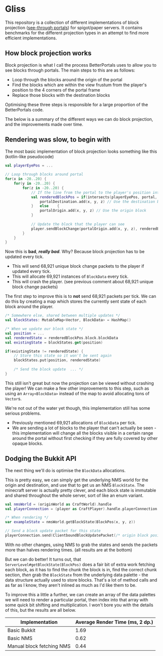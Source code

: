 # Gliss

This repository is a collection of different implementations of block projection ([see-through portals](https://github.com/Lauriethefish/BetterPortals)) for spigot/paper servers.
It contains benchmarks for the different projection types in an attempt to find more efficient implementations.

## How block projection works

Block projection is what I call the process BetterPortals uses to allow you to see blocks through portals. The main steps to this are as follows:

- Loop through the blocks around the origin of the portal
- Find the blocks which are within the view frustum from the player's position to the 4 corners of the portal frame
- Replace those blocks with the destination blocks

Optimising these three steps is responsible for a large proportion of the BetterPortals code.

The below is a summary of the different ways we can do block projection, and the improvements made over time.

## Rendering was slow, to begin with

The most basic implementation of block projection looks something like this (kotlin-like pseudocode)

```kotlin
val playerEyePos = ...
        
// Loop through blocks around portal
for(x in -20..20) {
    for(y in -20..20) {
        for(z in -20..20) {
            // If the line from the portal to the player's position intersects the portal
            val renderedBlockPos = if(intersects(playerEyePos, portal, x, y, z)) {
                portalDestination.add(x, y, z) // Use the destination block
            }   else    {
                portalOrigin.add(x, y, z) // Use the origin block
            }
            
            // Update the block that the player can see
            player.sendBlockChange(portalOrigin.add(x, y, z), renderedBlockPos.block.blockData)
        }
    }
}
```

Now this is **bad**, ***really bad***. Why? Because block projection has to be updated every tick.

- This will send 68,921 unique block change packets to the player if updated every tick.
- This will allocate 69,921 instances of `BlockData` every tick.
- This will crash the player. (see previous comment about 68,921 unique block change packets)

The first step to improve this is to **not** send 68,921 packets per tick.
We can do this by creating a map which stores the currently sent state of each block around the player.

```kotlin
/* Somewhere else, shared between multiple updates */
val blockStates: MutableMap<Vector, BlockData> = HashMap()

/* When we update our block state */
val position = ...
val renderedState = renderedBlockPos.block.blockData
val existingState = blockStates.get(position)

if(existingState != renderedState) {
    // Store this state so it won't be sent again
    blockStates.put(position, renderedState)
    
    /* Send the block update  ... */
}
```

This still isn't great but now the projection can be viewed without crashing the player! We can make a few other improvements to this step, such as using an `Array<BlockData>` instead of the map to avoid allocating tons of `Vector`s.

We're not out of the water yet though, this implementation still has some serious problems.

- Previously mentioned 69,921 allocations of `BlockData` per tick.
- We are sending a lot of blocks to the player that can't actually be seen - this implementation will change all the blocks visible in a certain range around the portal without first checking if they are fully covered by other opaque blocks.

## Dodging the Bukkit API

The next thing we'll do is optimise the `BlockData` allocations.

This is pretty easy, we can simply get the underlying NMS world for the origin and destination, and use that to get us an NMS `BlockState`. The minecraft server is actually pretty clever, and each block state is immutable and shared throughout the whole server, sort of like an enum variant.

```kotlin
val nmsWorld = (originWorld as CraftWorld).handle
val playerConnection = (player as CraftPlayer).handle.playerConnection

/* When rendering */
var exampleState = nmsWorld.getBlockState(BlockPos(x, y, z))

// Send a block update packet for this state
playerConnection.send(ClientboundBlockUpdatePacket(/* origin block position */, exampleState))
```

With no other changes, using NMS to grab the states and sends the packets more than halves rendering times. (all results are at the bottom)

But we can do better! It turns out, that `ServerLevel#getBlockState(BlockPos)` does a fair bit of extra work fetching each block, as it has to find the chunk the block is in, find the correct chunk section, *then* grab the `BlockState` from the underlying data palette - the data structure actually used to store blocks. That's a lot of method calls and as far as I know, they aren't inlined as much as I'd like them to be. 
 
To improve this a little a
further, we can create an array of the data palettes we will need to render a particular portal, then index into that array with some quick bit shifting and multiplication. I won't bore you with the details of this, but the results are all below.


|Implementation|Average Render Time (ms, 2 dp.)|
|-----------|-----------|
|Basic Bukkit|1.69|
|Basic NMS|0.62|
|Manual block fetching NMS|0.44|
